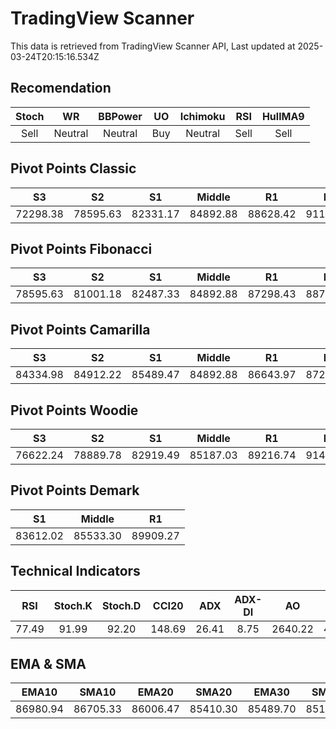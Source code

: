 # TradingView Scanner
This data is retrieved from TradingView Scanner API, Last updated at 2025-03-24T20:15:16.534Z

## Recomendation
| Stoch | WR | BBPower | UO | Ichimoku | RSI | HullMA9 |
| :---: | :---: | :---: | :---: | :---: | :---: | :---: |
| Sell | Neutral | Neutral | Buy | Neutral | Sell | Sell |

## Pivot Points Classic
| S3 | S2 | S1 | Middle | R1 | R2 | R3 |
| :---: | :---: | :---: | :---: | :---: | :---: | :---: |
| 72298.38 | 78595.63 | 82331.17 | 84892.88 | 88628.42 | 91190.13 | 97487.38 |

## Pivot Points Fibonacci
| S3 | S2 | S1 | Middle | R1 | R2 | R3 |
| :---: | :---: | :---: | :---: | :---: | :---: | :---: |
| 78595.63 | 81001.18 | 82487.33 | 84892.88 | 87298.43 | 88784.58 | 91190.13 |

## Pivot Points Camarilla
| S3 | S2 | S1 | Middle | R1 | R2 | R3 |
| :---: | :---: | :---: | :---: | :---: | :---: | :---: |
| 84334.98 | 84912.22 | 85489.47 | 84892.88 | 86643.97 | 87221.22 | 87798.46 |

## Pivot Points Woodie
| S3 | S2 | S1 | Middle | R1 | R2 | R3 |
| :---: | :---: | :---: | :---: | :---: | :---: | :---: |
| 76622.24 | 78889.78 | 82919.49 | 85187.03 | 89216.74 | 91484.28 | 95513.99 |

## Pivot Points Demark
| S1 | Middle | R1 |
| :---: | :---: | :---: |
| 83612.02 | 85533.30 | 89909.27 |

## Technical Indicators
| RSI | Stoch.K | Stoch.D | CCI20 | ADX | ADX-DI | AO | Mom | MACD | MACD | W.R | HullMA9 |
| :---: | :---: | :---: | :---: | :---: | :---: | :---: | :---: | :---: | :---: | :---: | :---: |
| 77.49 | 91.99 | 92.20 | 148.69 | 26.41 | 8.75 | 2640.22 | 4197.95 | 1054.58 | 653.84 | -5.75 | 88900.00 |

## EMA & SMA
| EMA10 | SMA10 | EMA20 | SMA20 | EMA30 | SMA30 | EMA50 | SMA50 | EMA100 | SMA100 | EMA200 | SMA200 |
| :---: | :---: | :---: | :---: | :---: | :---: | :---: | :---: | :---: | :---: | :---: | :---: |
| 86980.94 | 86705.33 | 86006.47 | 85410.30 | 85489.70 | 85147.83 | 84970.12 | 84507.55 | 85093.41 | 83754.79 | 87204.04 | 86943.16 |